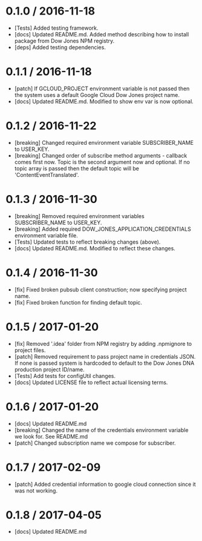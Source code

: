 
0.1.0 / 2016-11-18
==================
- [Tests] Added testing framework.
- [docs] Updated README.md. Added method describing how to install package from Dow Jones NPM registry.
- [deps] Added testing dependencies.

0.1.1 / 2016-11-18
==================
- [patch] If GCLOUD_PROJECT environment variable is not passed then the system uses a default Google Cloud Dow Jones project name.
- [docs] Updated README.md. Modified to show env var is now optional.

0.1.2 / 2016-11-22
==================
- [breaking] Changed required environment variable SUBSCRIBER_NAME to USER_KEY.
- [breaking] Changed order of subscribe method arguments - callback comes first now. Topic is the second argument now and optional. If no topic array is passed then the default topic will be 'ContentEventTranslated'.

0.1.3 / 2016-11-30
==================
- [breaking] Removed required environment variables SUBSCRIBER_NAME to USER_KEY.
- [breaking] Added required DOW_JONES_APPLICATION_CREDENTIALS environment variable file.
- [Tests] Updated tests to reflect breaking changes (above).
- [docs] Updated README.md. Modified to reflect these changes.

0.1.4 / 2016-11-30
==================
- [fix] Fixed broken pubsub client construction; now specifying project name.
- [fix] Fixed broken function for finding default topic.

0.1.5 / 2017-01-20
==================
- [fix] Removed '.idea' folder from NPM registry by adding .npmignore to project files.
- [patch] Removed requirement to pass project name in credentials JSON. If none is passed system is hardcoded to default to the Dow Jones DNA production project ID/name.
- [Tests] Add tests for configUtil changes.
- [docs] Updated LICENSE file to reflect actual licensing terms.

0.1.6 / 2017-01-20
==================
- [docs] Updated README.md
- [breaking] Changed the name of the credentials environment variable we look for. See README.md  
- [patch] Changed subscription name we compose for subscriber.

0.1.7 / 2017-02-09
==================
- [patch] Added credential information to google cloud connection since it was not working.

0.1.8 / 2017-04-05
==================
- [docs] Updated README.md